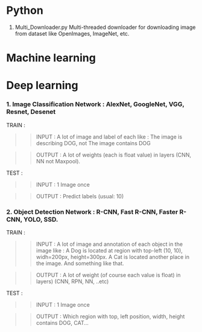 # Python
1. Multi_Downloader.py
Multi-threaded downloader for downloading image from dataset like OpenImages, ImageNet, etc.

# Machine learning

# Deep learning
### 1. Image Classification Network : AlexNet, GoogleNet, VGG, Resnet, Desenet
TRAIN :
>> INPUT : A lot of image and label of each like : The image is describing DOG, not The image contains DOG

>> OUTPUT : A lot of weights (each is float value) in layers (CNN, NN not Maxpool).

TEST :
>> INPUT : 1 Image once

>> OUTPUT : Predict labels (usual: 10)

### 2. Object Detection Network : R-CNN, Fast R-CNN, Faster R-CNN, YOLO, SSD.
TRAIN : 
>> INPUT : A lot of image and annotation of each object in the image like : A Dog is located at region with top-left (10, 10), widh=200px, height=300px. A Cat is located another place in the image. And something like that.

>> OUTPUT : A lot of weight (of course each value is float) in layers) (CNN, RPN, NN, ..etc)

TEST : 
>> INPUT : 1 Image once

>> OUTPUT : Which region with top, left position, width, height contains DOG, CAT...
